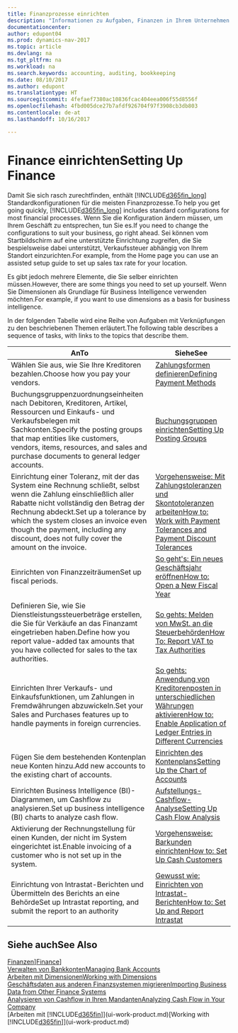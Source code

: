 ```yaml
---
title: Finanzprozesse einrichten
description: "Informationen zu Aufgaben, Finanzen in Ihrem Unternehmen einzurichten, um Ihrer Buchhaltung, oder Buchhaltungsanforderungen Prüfungen zu entsprechen."
documentationcenter: 
author: edupont04
ms.prod: dynamics-nav-2017
ms.topic: article
ms.devlang: na
ms.tgt_pltfrm: na
ms.workload: na
ms.search.keywords: accounting, auditing, bookkeeping
ms.date: 08/10/2017
ms.author: edupont
ms.translationtype: HT
ms.sourcegitcommit: 4fefaef7380ac10836fcac404eea006f55d8556f
ms.openlocfilehash: 4fbd005dce27b7afdf926704f97f3908cb3db803
ms.contentlocale: de-at
ms.lasthandoff: 10/16/2017

---
```

# <a name="setting-up-finance"></a><span data-ttu-id="6627f-103">Finance einrichten</span><span class="sxs-lookup"><span data-stu-id="6627f-103">Setting Up Finance</span></span>
<span data-ttu-id="6627f-104">Damit Sie sich rasch zurechtfinden, enthält [!INCLUDE[d365fin_long](includes/d365fin_long_md.md)]  Standardkonfigurationen für die meisten Finanzprozesse.</span><span class="sxs-lookup"><span data-stu-id="6627f-104">To help you get going quickly, [!INCLUDE[d365fin_long](includes/d365fin_long_md.md)] includes standard configurations for most financial processes.</span></span> <span data-ttu-id="6627f-105">Wenn Sie die Konfiguration ändern müssen, um Ihrem Geschäft zu entsprechen, tun Sie es.</span><span class="sxs-lookup"><span data-stu-id="6627f-105">If you need to change the configurations to suit your business, go right ahead.</span></span> <span data-ttu-id="6627f-106">Sei können vom Startbildschirm auf eine unterstützte Einrichtung zugreifen, die Sie bespielsweise dabei unterstützt, Verkaufssteuer abhängig von Ihrem Standort einzurichten.</span><span class="sxs-lookup"><span data-stu-id="6627f-106">For example, from the Home page you can use an assisted setup guide to set up sales tax rate for your location.</span></span>  

<span data-ttu-id="6627f-107">Es gibt jedoch mehrere Elemente, die Sie selber einrichten müssen.</span><span class="sxs-lookup"><span data-stu-id="6627f-107">However, there are some things you need to set up yourself.</span></span> <span data-ttu-id="6627f-108">Wenn Sie Dimensionen als Grundlage für Business Intelligence verwenden möchten.</span><span class="sxs-lookup"><span data-stu-id="6627f-108">For example, if you want to use dimensions as a basis for business intelligence.</span></span>  

<span data-ttu-id="6627f-109">In der folgenden Tabelle wird eine Reihe von Aufgaben mit Verknüpfungen zu den beschriebenen Themen erläutert.</span><span class="sxs-lookup"><span data-stu-id="6627f-109">The following table describes a sequence of tasks, with links to the topics that describe them.</span></span>

| <span data-ttu-id="6627f-110">An</span><span class="sxs-lookup"><span data-stu-id="6627f-110">To</span></span> | <span data-ttu-id="6627f-111">Siehe</span><span class="sxs-lookup"><span data-stu-id="6627f-111">See</span></span> |
| --- | --- |
| <span data-ttu-id="6627f-112">Wählen Sie aus, wie Sie Ihre Kreditoren bezahlen.</span><span class="sxs-lookup"><span data-stu-id="6627f-112">Choose how you pay your vendors.</span></span> |[<span data-ttu-id="6627f-113">Zahlungsformen definieren</span><span class="sxs-lookup"><span data-stu-id="6627f-113">Defining Payment Methods</span></span>](finance-payment-methods.md) |
| <span data-ttu-id="6627f-114">Buchungsgruppenzuordnungseinheiten nach Debitoren, Kreditoren, Artikel, Ressourcen und Einkaufs- und Verkaufsbelegen mit Sachkonten.</span><span class="sxs-lookup"><span data-stu-id="6627f-114">Specify the posting groups that map entities like customers, vendors, items, resources, and sales and purchase documents to general ledger accounts.</span></span> |[<span data-ttu-id="6627f-115">Buchungsgruppen einrichten</span><span class="sxs-lookup"><span data-stu-id="6627f-115">Setting Up Posting Groups</span></span>](finance-posting-groups.md)|
|<span data-ttu-id="6627f-116">Einrichtung einer Toleranz, mit der das System eine Rechnung schließt, selbst wenn die Zahlung einschließlich aller Rabatte nicht vollständig den Betrag der Rechnung abdeckt.</span><span class="sxs-lookup"><span data-stu-id="6627f-116">Set up a tolerance by which the system closes an invoice even though the payment, including any discount, does not fully cover the amount on the invoice.</span></span>|[<span data-ttu-id="6627f-117">Vorgehensweise: Mit Zahlungstoleranzen und Skontotoleranzen arbeiten</span><span class="sxs-lookup"><span data-stu-id="6627f-117">How to: Work with Payment Tolerances and Payment Discount Tolerances</span></span>](finance-payment-tolerance-and-payment-discount-tolerance.md)|
| <span data-ttu-id="6627f-118">Einrichten von Finanzzeiträumen</span><span class="sxs-lookup"><span data-stu-id="6627f-118">Set up fiscal periods.</span></span> |[<span data-ttu-id="6627f-119">So geht's: Ein neues Geschäftsjahr eröffnen</span><span class="sxs-lookup"><span data-stu-id="6627f-119">How to: Open a New Fiscal Year</span></span>](finance-how-open-new-fiscal-year.md) |
| <span data-ttu-id="6627f-120">Definieren Sie, wie Sie Dienstleistungssteuerbeträge erstellen, die Sie für Verkäufe an das Finanzamt eingetrieben haben.</span><span class="sxs-lookup"><span data-stu-id="6627f-120">Define how you report value-added tax amounts that you have collected for sales to the tax authorities.</span></span> |[<span data-ttu-id="6627f-121">So gehts: Melden von MwSt. an die Steuerbehörden</span><span class="sxs-lookup"><span data-stu-id="6627f-121">How To: Report VAT to Tax Authorities</span></span>](finance-how-report-vat.md)|
| <span data-ttu-id="6627f-122">Einrichten Ihrer Verkaufs- und Einkaufsfunktionen, um Zahlungen in Fremdwährungen abzuwickeln.</span><span class="sxs-lookup"><span data-stu-id="6627f-122">Set your Sales and Purchases features up to handle payments in foreign currencies.</span></span>|[<span data-ttu-id="6627f-123">So gehts: Anwendung von Kreditorenposten in unterschiedlichen Währungen aktivieren</span><span class="sxs-lookup"><span data-stu-id="6627f-123">How to: Enable Application of Ledger Entries in Different Currencies</span></span>](finance-how-enable-application-ledger-entries-different-currencies.md)
| <span data-ttu-id="6627f-124">Fügen Sie dem bestehenden Kontenplan neue Konten hinzu.</span><span class="sxs-lookup"><span data-stu-id="6627f-124">Add new accounts to the existing chart of accounts.</span></span> |[<span data-ttu-id="6627f-125">Einrichten des Kontenplans</span><span class="sxs-lookup"><span data-stu-id="6627f-125">Setting Up the Chart of Accounts</span></span>](finance-setup-chart-accounts.md) |
| <span data-ttu-id="6627f-126">Einrichten Business Intelligence (BI)- Diagrammen, um Cashflow zu analysieren.</span><span class="sxs-lookup"><span data-stu-id="6627f-126">Set up business intelligence (BI) charts to analyze cash flow.</span></span> |[<span data-ttu-id="6627f-127">Aufstellungs-Cashflow-Analyse</span><span class="sxs-lookup"><span data-stu-id="6627f-127">Setting Up Cash Flow Analysis</span></span>](finance-setup-cash-flow-analyses.md) |
|<span data-ttu-id="6627f-128">Aktivierung der Rechnungstellung für einen Kunden, der nicht im System eingerichtet ist.</span><span class="sxs-lookup"><span data-stu-id="6627f-128">Enable invoicing of a customer who is not set up in the system.</span></span>|[<span data-ttu-id="6627f-129">Vorgehensweise: Barkunden einrichten</span><span class="sxs-lookup"><span data-stu-id="6627f-129">How to: Set Up Cash Customers</span></span>](finance-how-to-set-up-cash-customers.md)|
| <span data-ttu-id="6627f-130">Einrichtung von Intrastat-Berichten und Übermitteln des Berichts an eine Behörde</span><span class="sxs-lookup"><span data-stu-id="6627f-130">Set up Intrastat reporting, and submit the report to an authority</span></span> | [<span data-ttu-id="6627f-131">Gewusst wie: Einrichten von Intrastat-Berichten</span><span class="sxs-lookup"><span data-stu-id="6627f-131">How to: Set Up and Report Intrastat</span></span>](finance-how-setup-report-intrastat.md)|

## <a name="see-also"></a><span data-ttu-id="6627f-132">Siehe auch</span><span class="sxs-lookup"><span data-stu-id="6627f-132">See Also</span></span>
<span data-ttu-id="6627f-133">[Finanzen](finance.md)]</span><span class="sxs-lookup"><span data-stu-id="6627f-133">[Finance](finance.md)]</span></span>  
[<span data-ttu-id="6627f-134">Verwalten von Bankkonten</span><span class="sxs-lookup"><span data-stu-id="6627f-134">Managing Bank Accounts</span></span>](bank-manage-bank-accounts.md)  
[<span data-ttu-id="6627f-135">Arbeiten mit Dimensionen</span><span class="sxs-lookup"><span data-stu-id="6627f-135">Working with Dimensions</span></span>](finance-dimensions.md)  
[<span data-ttu-id="6627f-136">Geschäftsdaten aus anderen Finanzsystemen migrieren</span><span class="sxs-lookup"><span data-stu-id="6627f-136">Importing Business Data from Other Finance Systems</span></span>](upload-data.md)  
[<span data-ttu-id="6627f-137">Analysieren von Cashflow in Ihren Mandanten</span><span class="sxs-lookup"><span data-stu-id="6627f-137">Analyzing Cash Flow in Your Company</span></span>](finance-analyze-cash-flow.md)  
<span data-ttu-id="6627f-138">[Arbeiten mit [!INCLUDE[d365fin](includes/d365fin_md.md)]](ui-work-product.md)</span><span class="sxs-lookup"><span data-stu-id="6627f-138">[Working with [!INCLUDE[d365fin](includes/d365fin_md.md)]](ui-work-product.md)</span></span>  

## 

